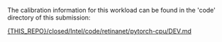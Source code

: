 The calibration information for this workload can be found in the 'code' directory of this submission:

[{THIS_REPO}/closed/Intel/code/retinanet/pytorch-cpu/DEV.md](/closed/Intel/code/retinanet/pytorch-cpu/DEV.md)
